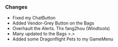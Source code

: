 ### Changes ###

  * Fixed my ChatButton
  * Added Vendor-Grey Button on the Bags
  * Overhault the Alerts. Thx fang2hou (Windtools)
  * Many updated to the Bags >.>
  * Added some Dragonflight Pets to my GameMenu
